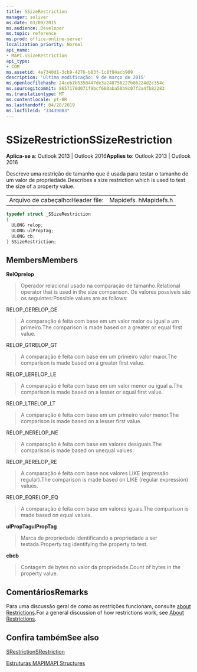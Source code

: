 ```yaml
---
title: SSizeRestriction
manager: soliver
ms.date: 03/09/2015
ms.audience: Developer
ms.topic: reference
ms.prod: office-online-server
localization_priority: Normal
api_name:
- MAPI.SSizeRestriction
api_type:
- COM
ms.assetid: 4e7340d1-3cb9-4276-b83f-1c8f94acb909
description: 'Última modificação: 9 de março de 2015'
ms.openlocfilehash: 24ceb7b5358447de3a240756227b86224d2c354c
ms.sourcegitcommit: 8657170d071f9bcf680aba50b9c07f2a4fb82283
ms.translationtype: MT
ms.contentlocale: pt-BR
ms.lasthandoff: 04/28/2019
ms.locfileid: "33439083"
---
```

# <a name="ssizerestriction"></a><span data-ttu-id="7c42f-103">SSizeRestriction</span><span class="sxs-lookup"><span data-stu-id="7c42f-103">SSizeRestriction</span></span>

  
  
<span data-ttu-id="7c42f-104">**Aplica-se a**: Outlook 2013 | Outlook 2016</span><span class="sxs-lookup"><span data-stu-id="7c42f-104">**Applies to**: Outlook 2013 | Outlook 2016</span></span> 
  
<span data-ttu-id="7c42f-105">Descreve uma restrição de tamanho que é usada para testar o tamanho de um valor de propriedade.</span><span class="sxs-lookup"><span data-stu-id="7c42f-105">Describes a size restriction which is used to test the size of a property value.</span></span> 
  
|||
|:-----|:-----|
|<span data-ttu-id="7c42f-106">Arquivo de cabeçalho:</span><span class="sxs-lookup"><span data-stu-id="7c42f-106">Header file:</span></span>  <br/> |<span data-ttu-id="7c42f-107">Mapidefs. h</span><span class="sxs-lookup"><span data-stu-id="7c42f-107">Mapidefs.h</span></span>  <br/> |
   
```cpp
typedef struct _SSizeRestriction
{
  ULONG relop;
  ULONG ulPropTag;
  ULONG cb;
} SSizeRestriction;

```

## <a name="members"></a><span data-ttu-id="7c42f-108">Members</span><span class="sxs-lookup"><span data-stu-id="7c42f-108">Members</span></span>

 <span data-ttu-id="7c42f-109">**RelOp**</span><span class="sxs-lookup"><span data-stu-id="7c42f-109">**relop**</span></span>
  
> <span data-ttu-id="7c42f-110">Operador relacional usado na comparação de tamanho.</span><span class="sxs-lookup"><span data-stu-id="7c42f-110">Relational operator that is used in the size comparison.</span></span> <span data-ttu-id="7c42f-111">Os valores possíveis são os seguintes:</span><span class="sxs-lookup"><span data-stu-id="7c42f-111">Possible values are as follows:</span></span> 
    
<span data-ttu-id="7c42f-112">RELOP_GE</span><span class="sxs-lookup"><span data-stu-id="7c42f-112">RELOP_GE</span></span> 
  
> <span data-ttu-id="7c42f-113">A comparação é feita com base em um valor maior ou igual a um primeiro.</span><span class="sxs-lookup"><span data-stu-id="7c42f-113">The comparison is made based on a greater or equal first value.</span></span>
    
<span data-ttu-id="7c42f-114">RELOP_GT</span><span class="sxs-lookup"><span data-stu-id="7c42f-114">RELOP_GT</span></span> 
  
> <span data-ttu-id="7c42f-115">A comparação é feita com base em um primeiro valor maior.</span><span class="sxs-lookup"><span data-stu-id="7c42f-115">The comparison is made based on a greater first value.</span></span>
    
<span data-ttu-id="7c42f-116">RELOP_LE</span><span class="sxs-lookup"><span data-stu-id="7c42f-116">RELOP_LE</span></span> 
  
> <span data-ttu-id="7c42f-117">A comparação é feita com base em um valor menor ou igual a.</span><span class="sxs-lookup"><span data-stu-id="7c42f-117">The comparison is made based on a lesser or equal first value.</span></span>
    
<span data-ttu-id="7c42f-118">RELOP_LT</span><span class="sxs-lookup"><span data-stu-id="7c42f-118">RELOP_LT</span></span> 
  
> <span data-ttu-id="7c42f-119">A comparação é feita com base em um primeiro valor menor.</span><span class="sxs-lookup"><span data-stu-id="7c42f-119">The comparison is made based on a lesser first value.</span></span>
    
<span data-ttu-id="7c42f-120">RELOP_NE</span><span class="sxs-lookup"><span data-stu-id="7c42f-120">RELOP_NE</span></span> 
  
> <span data-ttu-id="7c42f-121">A comparação é feita com base em valores desiguais.</span><span class="sxs-lookup"><span data-stu-id="7c42f-121">The comparison is made based on unequal values.</span></span>
    
<span data-ttu-id="7c42f-122">RELOP_RE</span><span class="sxs-lookup"><span data-stu-id="7c42f-122">RELOP_RE</span></span> 
  
> <span data-ttu-id="7c42f-123">A comparação é feita com base nos valores LIKE (expressão regular).</span><span class="sxs-lookup"><span data-stu-id="7c42f-123">The comparison is made based on LIKE (regular expression) values.</span></span>
    
<span data-ttu-id="7c42f-124">RELOP_EQ</span><span class="sxs-lookup"><span data-stu-id="7c42f-124">RELOP_EQ</span></span> 
  
> <span data-ttu-id="7c42f-125">A comparação é feita com base em valores iguais.</span><span class="sxs-lookup"><span data-stu-id="7c42f-125">The comparison is made based on equal values.</span></span>
    
 <span data-ttu-id="7c42f-126">**ulPropTag**</span><span class="sxs-lookup"><span data-stu-id="7c42f-126">**ulPropTag**</span></span>
  
> <span data-ttu-id="7c42f-127">Marca de propriedade identificando a propriedade a ser testada.</span><span class="sxs-lookup"><span data-stu-id="7c42f-127">Property tag identifying the property to test.</span></span>
    
 <span data-ttu-id="7c42f-128">**cb**</span><span class="sxs-lookup"><span data-stu-id="7c42f-128">**cb**</span></span>
  
> <span data-ttu-id="7c42f-129">Contagem de bytes no valor da propriedade.</span><span class="sxs-lookup"><span data-stu-id="7c42f-129">Count of bytes in the property value.</span></span>
    
## <a name="remarks"></a><span data-ttu-id="7c42f-130">Comentários</span><span class="sxs-lookup"><span data-stu-id="7c42f-130">Remarks</span></span>

<span data-ttu-id="7c42f-131">Para uma discussão geral de como as restrições funcionam, consulte [about Restrictions](about-restrictions.md).</span><span class="sxs-lookup"><span data-stu-id="7c42f-131">For a general discussion of how restrictions work, see [About Restrictions](about-restrictions.md).</span></span> 
  
## <a name="see-also"></a><span data-ttu-id="7c42f-132">Confira também</span><span class="sxs-lookup"><span data-stu-id="7c42f-132">See also</span></span>



[<span data-ttu-id="7c42f-133">SRestriction</span><span class="sxs-lookup"><span data-stu-id="7c42f-133">SRestriction</span></span>](srestriction.md)


[<span data-ttu-id="7c42f-134">Estruturas MAPI</span><span class="sxs-lookup"><span data-stu-id="7c42f-134">MAPI Structures</span></span>](mapi-structures.md)

